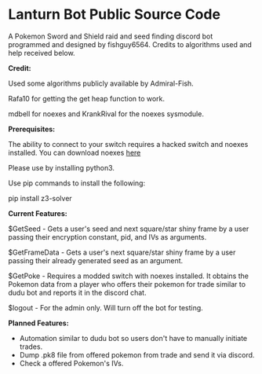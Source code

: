 # Lanturn Bot Public Source Code
A Pokemon Sword and Shield raid and seed
finding discord bot programmed and designed
by fishguy6564. Credits to algorithms used
and help received below. 

**Credit:**

Used some algorithms publicly available by Admiral-Fish.

Rafa10 for getting the get heap function to work.

mdbell for noexes and KrankRival for the noexes sysmodule.

**Prerequisites:**

The ability to connect to your switch requires a hacked switch
and noexes installed. You can download noexes [here](https://github.com/KranKRival/Noexes/releases/tag/1.2)

Please use by installing python3. 

Use pip commands to install the following:

pip install z3-solver

**Current Features:**

$GetSeed - Gets a user's seed and next square/star shiny frame
by a user passing their encryption constant, pid, and IVs as arguments.

$GetFrameData - Gets a user's next square/star shiny frame by a
user passing their already generated seed as an argument.

$GetPoke - Requires a modded switch with noexes installed.
It obtains the Pokemon data from a player who offers their pokemon
for trade similar to dudu bot and reports it in the discord chat.

$logout - For the admin only. Will turn off the bot for testing.

**Planned Features:**
- Automation similar to dudu bot so users don't have to manually initiate trades.
- Dump .pk8 file from offered pokemon from trade and send it via discord.
- Check a offered Pokemon's IVs.